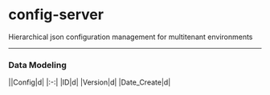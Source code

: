 # config-server
Hierarchical json configuration management for multitenant environments

---
### Data Modeling

||Config|d|
|:-:|
|ID|d|
|Version|d|
|Date_Create|d|

